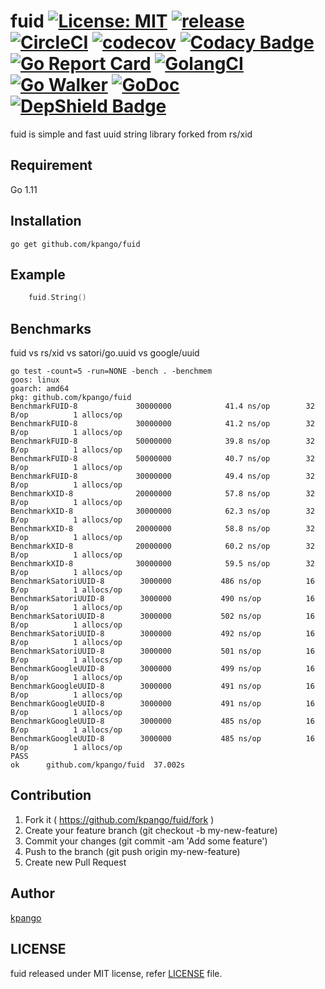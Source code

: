 # fuid [![License: MIT](https://img.shields.io/badge/License-MIT-blue.svg?style=flat-square)](https://opensource.org/licenses/Apache-2.0) [![release](https://img.shields.io/github/release/kpango/fuid.svg?style=flat-square)](https://github.com/kpango/fuid/releases/latest) [![CircleCI](https://circleci.com/gh/kpango/fuid.svg)](https://circleci.com/gh/kpango/fuid) [![codecov](https://codecov.io/gh/kpango/fuid/branch/master/graph/badge.svg?token=2CzooNJtUu&style=flat-square)](https://codecov.io/gh/kpango/fuid) [![Codacy Badge](https://api.codacy.com/project/badge/Grade/890d1b3e9bef4b9e9219894e80b4085f)](https://www.codacy.com/app/i.can.feel.gravity/fuid?utm_source=github.com&amp;utm_medium=referral&amp;utm_content=kpango/fuid&amp;utm_campaign=Badge_Grade) [![Go Report Card](https://goreportcard.com/badge/github.com/kpango/fuid)](https://goreportcard.com/report/github.com/kpango/fuid) [![GolangCI](https://golangci.com/badges/github.com/kpango/fuid.svg?style=flat-square)](https://golangci.com/r/github.com/kpango/fuid) [![Go Walker](http://gowalker.org/api/v1/badge)](https://gowalker.org/github.com/kpango/fuid) [![GoDoc](http://godoc.org/github.com/kpango/fuid?status.svg)](http://godoc.org/github.com/kpango/fuid) [![DepShield Badge](https://depshield.sonatype.org/badges/kpango/fuid/depshield.svg)](https://depshield.github.io)

fuid is simple and fast uuid string library forked from rs/xid

## Requirement
Go 1.11

## Installation
```shell
go get github.com/kpango/fuid
```

## Example
```go
	fuid.String()
```


## Benchmarks
fuid vs rs/xid vs satori/go.uuid vs google/uuid
```lstv
go test -count=5 -run=NONE -bench . -benchmem
goos: linux
goarch: amd64
pkg: github.com/kpango/fuid
BenchmarkFUID-8         	30000000	        41.4 ns/op	      32 B/op	       1 allocs/op
BenchmarkFUID-8         	30000000	        41.2 ns/op	      32 B/op	       1 allocs/op
BenchmarkFUID-8         	50000000	        39.8 ns/op	      32 B/op	       1 allocs/op
BenchmarkFUID-8         	50000000	        40.7 ns/op	      32 B/op	       1 allocs/op
BenchmarkFUID-8         	30000000	        49.4 ns/op	      32 B/op	       1 allocs/op
BenchmarkXID-8          	20000000	        57.8 ns/op	      32 B/op	       1 allocs/op
BenchmarkXID-8          	30000000	        62.3 ns/op	      32 B/op	       1 allocs/op
BenchmarkXID-8          	20000000	        58.8 ns/op	      32 B/op	       1 allocs/op
BenchmarkXID-8          	20000000	        60.2 ns/op	      32 B/op	       1 allocs/op
BenchmarkXID-8          	30000000	        59.5 ns/op	      32 B/op	       1 allocs/op
BenchmarkSatoriUUID-8   	 3000000	       486 ns/op	      16 B/op	       1 allocs/op
BenchmarkSatoriUUID-8   	 3000000	       490 ns/op	      16 B/op	       1 allocs/op
BenchmarkSatoriUUID-8   	 3000000	       502 ns/op	      16 B/op	       1 allocs/op
BenchmarkSatoriUUID-8   	 3000000	       492 ns/op	      16 B/op	       1 allocs/op
BenchmarkSatoriUUID-8   	 3000000	       501 ns/op	      16 B/op	       1 allocs/op
BenchmarkGoogleUUID-8   	 3000000	       499 ns/op	      16 B/op	       1 allocs/op
BenchmarkGoogleUUID-8   	 3000000	       491 ns/op	      16 B/op	       1 allocs/op
BenchmarkGoogleUUID-8   	 3000000	       491 ns/op	      16 B/op	       1 allocs/op
BenchmarkGoogleUUID-8   	 3000000	       485 ns/op	      16 B/op	       1 allocs/op
BenchmarkGoogleUUID-8   	 3000000	       485 ns/op	      16 B/op	       1 allocs/op
PASS
ok  	github.com/kpango/fuid	37.002s
```

## Contribution
1. Fork it ( https://github.com/kpango/fuid/fork )
2. Create your feature branch (git checkout -b my-new-feature)
3. Commit your changes (git commit -am 'Add some feature')
4. Push to the branch (git push origin my-new-feature)
5. Create new Pull Request

## Author
[kpango](https://github.com/kpango)

## LICENSE
fuid released under MIT license, refer [LICENSE](https://github.com/kpango/fuid/blob/master/LICENSE) file.

